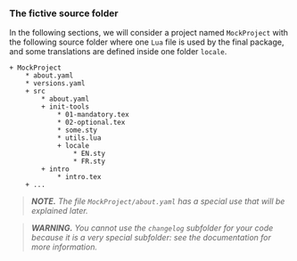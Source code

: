 ### The fictive source folder

In the following sections, we will consider a project named `MockProject` with the following source folder where one `Lua` file is used by the final package, and some translations are defined inside one folder `locale`.

~~~
+ MockProject
    * about.yaml
    * versions.yaml
    + src
        * about.yaml
        + init-tools
            * 01-mandatory.tex
            * 02-optional.tex
            * some.sty
            * utils.lua
            + locale
                * EN.sty
                * FR.sty
        + intro
            * intro.tex
    + ...
~~~


> ***NOTE.*** *The file `MockProject/about.yaml` has a special use that will be explained later.*


> ***WARNING.*** *You cannot use the `changelog` subfolder for your code because it is a very special subfolder: see the documentation for more information.*
